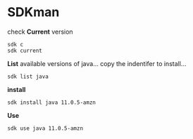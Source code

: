 # SDKman 

check **Current** version 

```
sdk c
sdk current
```

**List** available versions of java... copy the indentifer to install...

```
sdk list java
```
**install**

```
sdk install java 11.0.5-amzn  
```

**Use**
```
sdk use java 11.0.5-amzn
```
